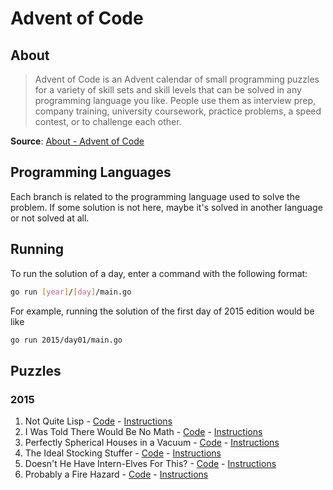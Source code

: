 # Advent of Code

## About

> Advent of Code is an Advent calendar of small programming puzzles for a
> variety of skill sets and skill levels that can be solved in any programming
> language you like. People use them as interview prep, company training,
> university coursework, practice problems, a speed contest, or to challenge
> each other.

**Source**: [About - Advent of Code](https://adventofcode.com/2024/about)

## Programming Languages

Each branch is related to the programming language used to solve the problem. If
some solution is not here, maybe it's solved in another language or not solved
at all.

## Running

To run the solution of a day, enter a command with the following format:

```bash
go run [year]/[day]/main.go
```

For example, running the solution of the first day of 2015 edition would be like

```bash
go run 2015/day01/main.go
```

## Puzzles

### 2015

1. Not Quite Lisp - [Code](2015/day01/main.go) -
   [Instructions](https://adventofcode.com/2015/day/1)
2. I Was Told There Would Be No Math - [Code](2015/day02/main.go) -
   [Instructions](https://adventofcode.com/2015/day/2)
3. Perfectly Spherical Houses in a Vacuum - [Code](2015/day03/main.go) -
   [Instructions](https://adventofcode.com/2015/day/3)
4. The Ideal Stocking Stuffer - [Code](2015/day04/main.go) -
   [Instructions](https://adventofcode.com/2015/day/4)
5. Doesn't He Have Intern-Elves For This? - [Code](2015/day05/main.go) -
   [Instructions](https://adventofcode.com/2015/day/5)
6. Probably a Fire Hazard - [Code](2015/day06/main.go) -
   [Instructions](https://adventofcode.com/2015/day/6)
